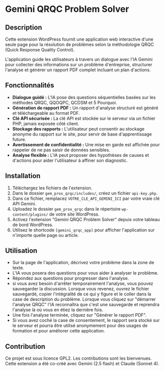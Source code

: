 # Gemini QRQC Problem Solver

## Description

Cette extension WordPress fournit une application web interactive d'une seule page pour la résolution de problèmes selon la méthodologie QRQC (Quick Response Quality Control).

L'application guide les utilisateurs à travers un dialogue avec l'IA Gemini pour collecter des informations sur un problème d'entreprise, structurer l'analyse et générer un rapport PDF complet incluant un plan d'actions.

## Fonctionnalités

-   **Dialogue guidé :** L'IA pose des questions séquentielles basées sur les méthodes QRQC, QQOQPC, QCDSM et 5 Pourquoi.
-   **Génération de rapport PDF :** Un rapport d'analyse structuré est généré et téléchargeable au format PDF.
-   **Clé API sécurisée :** La clé API est stockée sur le serveur via un fichier PHP, jamais exposée côté client.
-   **Stockage des rapports :** L'utilisateur peut consentir au stockage anonyme du rapport sur le site, pour servir de base d'apprentissage future.
-   **Avertissement de confidentialité :** Une mise en garde est affichée pour rappeler de ne pas saisir de données sensibles.
-   **Analyse flexible :** L'IA peut proposer des hypothèses de causes et d'actions pour aider l'utilisateur à affiner son diagnostic.

## Installation

1.  Téléchargez les fichiers de l'extension.
2.  Dans le dossier `gem_prox_qrqc/includes/`, créez un fichier `api-key.php`.
3.  Dans ce fichier, remplacez `VOTRE_CLE_API_GEMINI_ICI` par votre vraie clé API Gemini.
4.  Uploadez le dossier `gem_prox_qrqc` dans le répertoire `wp-content/plugins/` de votre site WordPress.
5.  Activez l'extension "Gemini QRQC Problem Solver" depuis votre tableau de bord WordPress.
6.  Utilisez le shortcode `[gemini_qrqc_app]` pour afficher l'application sur n'importe quelle page ou article.

## Utilisation

-   Sur la page de l'application, décrivez votre problème dans la zone de texte.
-   L'IA vous posera des questions pour vous aider à analyser le problème.
-   Répondez aux questions pour progresser dans l'analyse.
-	si vous avez besoin d'arrêter temporairement l'analyse, vous pouvez sauvegarder la discussion. Lorsque vous revenez, ouvrez le fichier sauvegardé, copier l'intégralité de ce qui y figure et le coller dans la case de description du problème. Lorsque vous cliquez sur "démarrer l'analyse QRQC" l'IA reconnaîtra que c'est une sauvegarde et reprendra l'analyse là où vous en étiez la dernière fois. 
-   Une fois l'analyse terminée, cliquez sur "Générer le rapport PDF".
-   Si vous avez coché la case de consentement, le rapport sera stocké sur le serveur et pourra être utilisé anonymement pour des usages de formation et pour améliorer cette application.

## Contribution

Ce projet est sous licence GPL2. Les contributions sont les bienvenues.
Cette extension a été co-créé avec Gemini (2.5 flash) et Claude (Sonnet 4).
